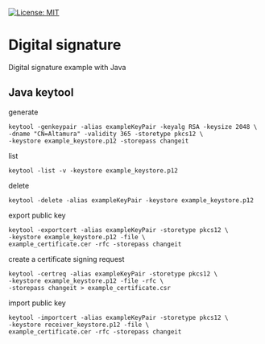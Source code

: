 [![License: MIT](https://img.shields.io/badge/License-MIT-yellow.svg)](https://opensource.org/licenses/MIT)

# Digital signature
Digital signature example with Java

## Java keytool

generate

    keytool -genkeypair -alias exampleKeyPair -keyalg RSA -keysize 2048 \
    -dname "CN=Altamura" -validity 365 -storetype pkcs12 \
    -keystore example_keystore.p12 -storepass changeit

list

    keytool -list -v -keystore example_keystore.p12

delete

    keytool -delete -alias exampleKeyPair -keystore example_keystore.p12

export public key

    keytool -exportcert -alias exampleKeyPair -storetype pkcs12 \
    -keystore example_keystore.p12 -file \
    example_certificate.cer -rfc -storepass changeit

create a certificate signing request

    keytool -certreq -alias exampleKeyPair -storetype pkcs12 \
    -keystore example_keystore.p12 -file -rfc \
    -storepass changeit > example_certificate.csr

import public key

    keytool -importcert -alias exampleKeyPair -storetype pkcs12 \
    -keystore receiver_keystore.p12 -file \
    example_certificate.cer -rfc -storepass changeit